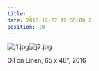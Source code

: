 ```yaml
---
title: j
date: 2016-12-27 19:55:00 Z
position: 10
---
```


![j1.jpg](/uploads/j1.jpg)![j2.jpg](/uploads/j2.jpg)

Oil on Linen, 
65 x 48”, 
2016
